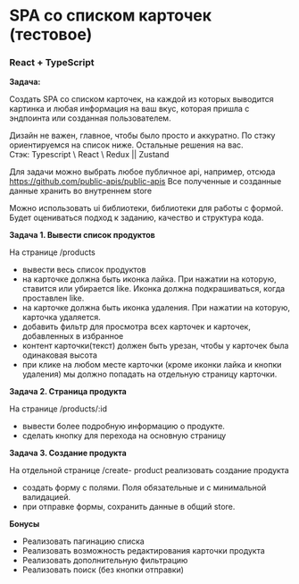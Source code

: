 # SPA со списком карточек (тестовое)

### React + TypeScript

**Задача:**

Создать SPA со списком карточек, на каждой из которых выводится картинка и любая информация на ваш вкус, которая пришла с эндпоинта или созданная пользователем.

Дизайн не важен, главное, чтобы было просто и аккуратно. По стэку ориентируемся на список ниже. Остальные решения на вас.  
Стэк: Typescript \\ React \\ Redux || Zustand

Для задачи можно выбрать любое публичное api, например, отсюда https://github.com/public-apis/public-apis Все полученные и созданные данные хранить во внутреннем store

Можно использовать ui библиотеки, библиотеки для работы с формой.   
Будет оцениваться подход к заданию, качество и структура кода.

**Задача 1. Вывести список продуктов**

На странице /products

- вывести весь список продуктов
- на карточке должна быть иконка лайка. При нажатии на которую, ставится или убирается like. Иконка должна подкрашиваться, когда проставлен like.
- на карточке должна быть иконка удаления. При нажатии на которую, карточка удаляется.
- добавить фильтр для просмотра всех карточек и карточек, добавленных в избранное
- контент карточки(текст) должен быть урезан, чтобы у карточек была одинаковая высота
- при клике на любом месте карточки (кроме иконки лайка и кнопки удаления) мы должно попадать на отдельную страницу карточки.

**Задача 2. Страница продукта**

На странице /products/:id

- вывести более подробную информацию о продукте.
- сделать кнопку для перехода на основную страницу

**Задача 3. Создание продукта**

На отдельной странице /create- product реализовать создание продукта

- создать форму с полями. Поля обязательные и с минимальной валидацией.
- при отправке формы, сохранить данные в общий store.

**Бонусы**

- Реализовать пагинацию списка
- Реализовать возможность редактирования карточки продукта
- Реализовать дополнительную фильтрацию
- Реализовать поиск (без кнопки отправки)

